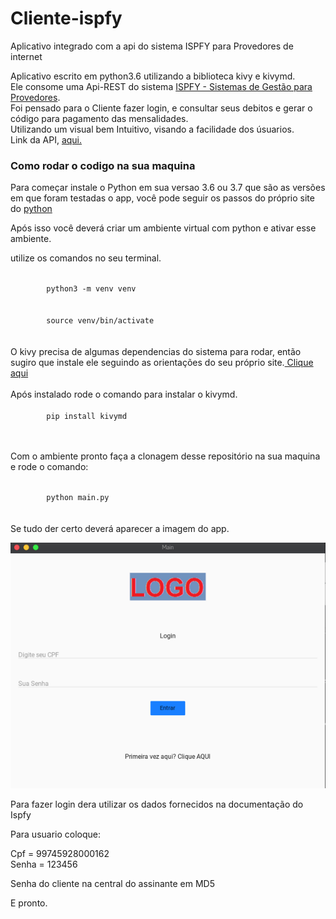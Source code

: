# Cliente-ispfy
Aplicativo integrado com a api do sistema ISPFY para Provedores de internet

Aplicativo escrito em python3.6 utilizando a biblioteca kivy e kivymd.
<br>
Ele consome uma Api-REST do sistema <a href="https://www.ispfy.com.br/">ISPFY - Sistemas de Gestão para Provedores</a>.
<br>
Foi pensado para o Cliente fazer login, e consultar seus debitos e gerar o código para pagamento das mensalidades.
<br>
Utilizando um visual bem Intuitivo, visando a facilidade dos úsuarios.
<br>
Link da API, <a href="https://github.com/codize/ispfy-api-client">aqui.</a>
<h3>Como rodar o codigo na sua maquina </h3>
<p>
Para começar instale o Python em sua versao 3.6 ou 3.7 que são as versões em que foram testadas o app,
você pode seguir os passos do próprio site do <a href="https://www.python.org/">python</a>

Após isso você deverá criar um ambiente virtual com python e ativar esse ambiente.
        
utilize os comandos no seu terminal.
<br>
<div>
    <code>
        python3 -m venv venv 
    </code>
    <br>
    <code>
        source venv/bin/activate
    </code>
</div>
<br>
O kivy precisa de algumas dependencias do sistema para rodar, então sugiro que instale ele seguindo as orientações do seu próprio site.<a href="https://kivy.org/doc/stable/gettingstarted/installation.html"> Clique aqui</a>
<br>
<br>
Após instalado rode o comando para instalar o kivymd.
<br>
  <div>
    <code>
        pip install kivymd
    </code>
  </div>
 <br>
<p> Com o ambiente pronto faça a clonagem desse repositório na sua maquina e rode o comando:</p>
<div>
    <code>
        python main.py
    </code>
</div>
<br>
Se tudo der certo deverá aparecer a imagem do app.

![Screenshot](media/screenshot.png)

Para fazer login dera utilizar os dados fornecidos na documentação do Ispfy 

Para usuario coloque:

Cpf = 99745928000162
<br>
Senha = 123456
  
Senha do cliente na central do assinante em MD5

E pronto.
